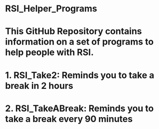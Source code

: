 # RSI_Helper_Programs
# This GitHub Repository contains information on a set of programs to help people with RSI.
#
# 1. RSI_Take2: Reminds you to take a break in 2 hours
# 2. RSI_TakeABreak: Reminds you to take a break every 90 minutes
